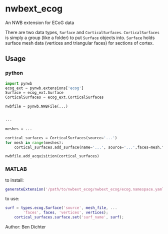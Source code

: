 # nwbext_ecog
An NWB extension for ECoG data

There are two data types, `Surface` and `CorticalSurfaces`. `CorticalSurfaces` is simply a group (like a folder) to put `Surface` objects into. `Surface` holds surface mesh data (vertices and triangular faces) for sections of cortex.

## Usage

### python
```python
import pynwb
ecog_ext = pynwb.extensions['ecog']
Surface = ecog_ext.Surface
CorticalSurfaces = ecog_ext.CorticalSurfaces

nwbfile = pynwb.NWBFile(...)


...

meshes = ...

cortical_surfaces = CorticalSurfaces(source='...')
for mesh in range(meshes):
    cortical_surfaces.add_surface(name='...', source='...',faces=mesh.faces, vertices=mesh.veritices)

nwbfile.add_acquisition(cortical_surfaces)
```

### MATLAB
to install:
```matlab
generateExtension('/path/to/nwbext_ecog/nwbext_ecog/ecog.namespace.yaml');
```

to use:
```matlab
surf = types.ecog.Surface('source', mesh_file, ...
        'faces', faces, 'vertices', vertices);
    cortical_surfaces.surface.set('surf_name', surf);
```


Author: Ben Dichter
